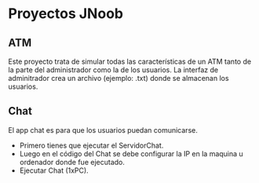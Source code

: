 # Proyectos JNoob

## ATM
Este proyecto trata de simular todas las características de un ATM tanto de la parte del administrador como la de los usuarios.
La interfaz de adminitrador crea un archivo (ejemplo: .txt) donde se almacenan los usuarios.

## Chat
El app chat es para que los usuarios puedan comunicarse.
* Primero tienes que ejecutar el ServidorChat.
* Luego en el código del Chat se debe configurar la IP en la maquina u ordenador donde fue ejecutado.
* Ejecutar Chat (1xPC).
